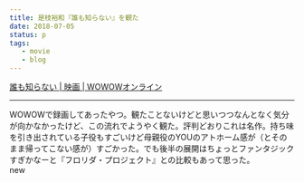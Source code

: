 ```yaml
---
title: 是枝裕和『誰も知らない』を観た
date: 2018-07-05
status: p
tags:
   - movie
   - blog
---
```


[誰も知らない | 映画 | WOWOWオンライン](http://www.wowow.co.jp/detail/019522)<br>

---

WOWOWで録画してあったやつ。観たことないけどと思いつつなんとなく気分が向かなかったけど、この流れでようやく観た。評判どおりこれは名作。持ち味を引き出されている子役もすごいけど母親役のYOUのアトホーム感が（とそのまま帰ってこない感が）すごかった。でも後半の展開はちょっとファンタジックすぎかなーと『フロリダ・プロジェクト』との比較もあって思った。<br>
new 

